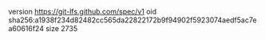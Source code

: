 version https://git-lfs.github.com/spec/v1
oid sha256:a1938f234d82482cc565da22822172b9f94902f5923074aedf5ac7ea60616f24
size 2735
